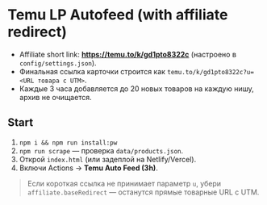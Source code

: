 # Temu LP Autofeed (with affiliate redirect)

- Affiliate short link: **https://temu.to/k/gd1pto8322c** (настроено в `config/settings.json`).
- Финальная ссылка карточки строится как `temu.to/k/gd1pto8322c?u=<URL товара c UTM>`.
- Каждые 3 часа добавляется до 20 новых товаров на каждую нишу, архив не очищается.

## Start
1) `npm i && npm run install:pw`
2) `npm run scrape` — проверка `data/products.json`.
3) Открой `index.html` (или задеплой на Netlify/Vercel).
4) Включи Actions → **Temu Auto Feed (3h)**.

> Если короткая ссылка не принимает параметр `u`, убери `affiliate.baseRedirect` — останутся прямые товарные URL с UTM.
